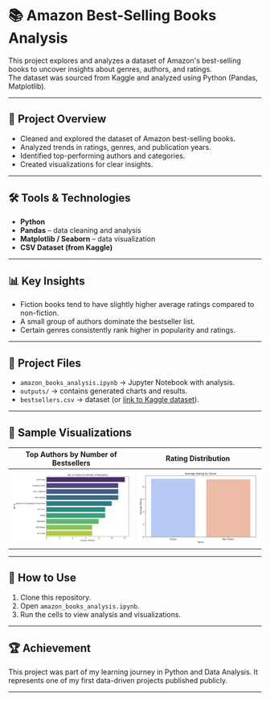 # 📚 Amazon Best-Selling Books Analysis

This project explores and analyzes a dataset of Amazon's best-selling books to uncover insights about genres, authors, and ratings.  
The dataset was sourced from Kaggle and analyzed using Python (Pandas, Matplotlib).

---

## 🔎 Project Overview
- Cleaned and explored the dataset of Amazon best-selling books.  
- Analyzed trends in ratings, genres, and publication years.  
- Identified top-performing authors and categories.  
- Created visualizations for clear insights.  

---

## 🛠️ Tools & Technologies
- **Python**  
- **Pandas** – data cleaning and analysis  
- **Matplotlib / Seaborn** – data visualization  
- **CSV Dataset (from Kaggle)**  

---

## 📊 Key Insights
- Fiction books tend to have slightly higher average ratings compared to non-fiction.  
- A small group of authors dominate the bestseller list.  
- Certain genres consistently rank higher in popularity and ratings.  

---

## 📂 Project Files
- `amazon_books_analysis.ipynb` → Jupyter Notebook with analysis.  
- `outputs/` → contains generated charts and results.  
- `bestsellers.csv` → dataset (or [link to Kaggle dataset](https://www.kaggle.com/)).  

---

## 📸 Sample Visualizations
| Top Authors by Number of Bestsellers | Rating Distribution |
|--------------------------------------|----------------------|
| ![Top Authors](outputs/top_authors.png) | ![Genre ratings](outputs/avg_rating_genre.png) |

---

## 🚀 How to Use
1. Clone this repository.  
2. Open `amazon_books_analysis.ipynb`.  
3. Run the cells to view analysis and visualizations.  

---

## 🏆 Achievement
This project was part of my learning journey in Python and Data Analysis. It represents one of my first data-driven projects published publicly.  

---


